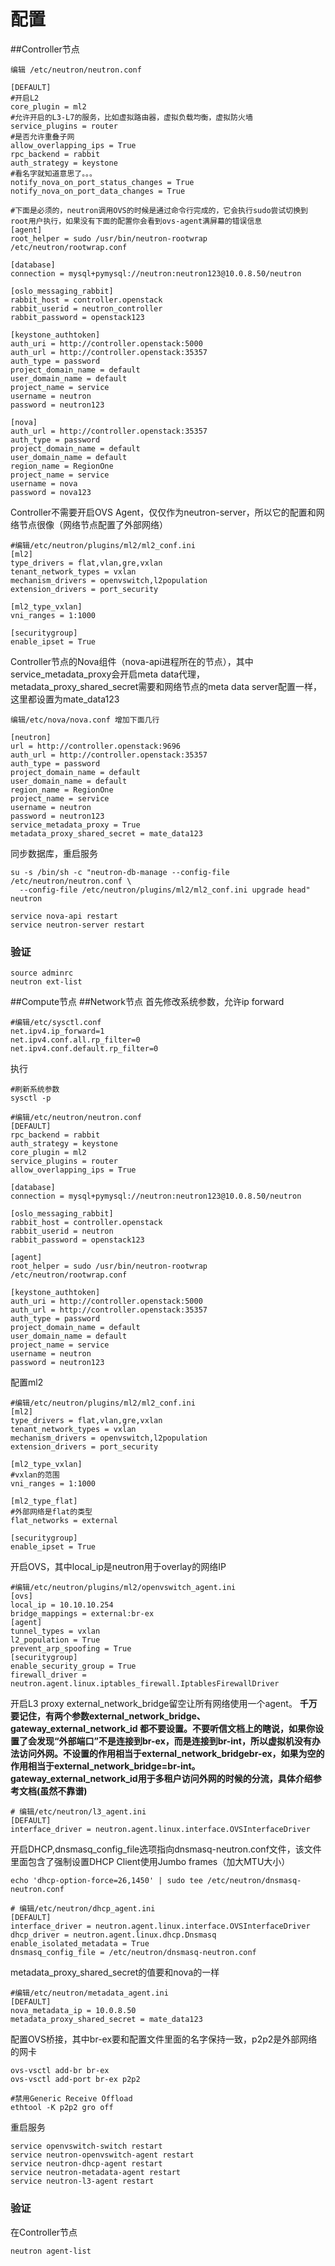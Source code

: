 # 配置

##Controller节点
```
编辑 /etc/neutron/neutron.conf

[DEFAULT]
#开启L2
core_plugin = ml2
#允许开启的L3-L7的服务，比如虚拟路由器，虚拟负载均衡，虚拟防火墙
service_plugins = router
#是否允许重叠子网
allow_overlapping_ips = True
rpc_backend = rabbit
auth_strategy = keystone
#看名字就知道意思了。。。
notify_nova_on_port_status_changes = True
notify_nova_on_port_data_changes = True

#下面是必须的，neutron调用OVS的时候是通过命令行完成的，它会执行sudo尝试切换到root用户执行，如果没有下面的配置你会看到ovs-agent满屏幕的错误信息
[agent]
root_helper = sudo /usr/bin/neutron-rootwrap /etc/neutron/rootwrap.conf

[database]
connection = mysql+pymysql://neutron:neutron123@10.0.8.50/neutron

[oslo_messaging_rabbit]
rabbit_host = controller.openstack
rabbit_userid = neutron_controller
rabbit_password = openstack123

[keystone_authtoken]
auth_uri = http://controller.openstack:5000
auth_url = http://controller.openstack:35357
auth_type = password
project_domain_name = default
user_domain_name = default
project_name = service
username = neutron
password = neutron123

[nova]
auth_url = http://controller.openstack:35357
auth_type = password
project_domain_name = default
user_domain_name = default
region_name = RegionOne
project_name = service
username = nova
password = nova123

```
Controller不需要开启OVS Agent，仅仅作为neutron-server，所以它的配置和网络节点很像（网络节点配置了外部网络）
```
#编辑/etc/neutron/plugins/ml2/ml2_conf.ini
[ml2]
type_drivers = flat,vlan,gre,vxlan
tenant_network_types = vxlan
mechanism_drivers = openvswitch,l2population
extension_drivers = port_security

[ml2_type_vxlan]
vni_ranges = 1:1000

[securitygroup]
enable_ipset = True
```
Controller节点的Nova组件（nova-api进程所在的节点），其中service_metadata_proxy会开启meta data代理，metadata_proxy_shared_secret需要和网络节点的meta data server配置一样，这里都设置为mate_data123
```
编辑/etc/nova/nova.conf 增加下面几行

[neutron]
url = http://controller.openstack:9696
auth_url = http://controller.openstack:35357
auth_type = password
project_domain_name = default
user_domain_name = default
region_name = RegionOne
project_name = service
username = neutron
password = neutron123
service_metadata_proxy = True
metadata_proxy_shared_secret = mate_data123
```
同步数据库，重启服务
```
su -s /bin/sh -c "neutron-db-manage --config-file /etc/neutron/neutron.conf \
  --config-file /etc/neutron/plugins/ml2/ml2_conf.ini upgrade head" neutron

service nova-api restart
service neutron-server restart
```
### 验证
```
source adminrc
neutron ext-list
```

##Compute节点
##Network节点
首先修改系统参数，允许ip forward
```
#编辑/etc/sysctl.conf
net.ipv4.ip_forward=1
net.ipv4.conf.all.rp_filter=0
net.ipv4.conf.default.rp_filter=0
```
执行
```
#刷新系统参数
sysctl -p 
```
```
#编辑/etc/neutron/neutron.conf
[DEFAULT]
rpc_backend = rabbit
auth_strategy = keystone
core_plugin = ml2
service_plugins = router
allow_overlapping_ips = True

[database]
connection = mysql+pymysql://neutron:neutron123@10.0.8.50/neutron

[oslo_messaging_rabbit]
rabbit_host = controller.openstack
rabbit_userid = neutron
rabbit_password = openstack123

[agent]
root_helper = sudo /usr/bin/neutron-rootwrap /etc/neutron/rootwrap.conf

[keystone_authtoken]
auth_uri = http://controller.openstack:5000
auth_url = http://controller.openstack:35357
auth_type = password
project_domain_name = default
user_domain_name = default
project_name = service
username = neutron
password = neutron123
```
配置ml2
```
#编辑/etc/neutron/plugins/ml2/ml2_conf.ini
[ml2]
type_drivers = flat,vlan,gre,vxlan
tenant_network_types = vxlan
mechanism_drivers = openvswitch,l2population
extension_drivers = port_security

[ml2_type_vxlan]
#vxlan的范围
vni_ranges = 1:1000

[ml2_type_flat]
#外部网络是flat的类型
flat_networks = external

[securitygroup]
enable_ipset = True
```
开启OVS，其中local_ip是neutron用于overlay的网络IP
```
#编辑/etc/neutron/plugins/ml2/openvswitch_agent.ini
[ovs]
local_ip = 10.10.10.254
bridge_mappings = external:br-ex
[agent]
tunnel_types = vxlan
l2_population = True
prevent_arp_spoofing = True
[securitygroup]
enable_security_group = True
firewall_driver = neutron.agent.linux.iptables_firewall.IptablesFirewallDriver
```
开启L3 proxy external_network_bridge留空让所有网络使用一个agent。
**千万要记住，有两个参数external_network_bridge、gateway_external_network_id 都不要设置。不要听信文档上的瞎说，如果你设置了会发现“外部端口”不是连接到br-ex，而是连接到br-int，所以虚拟机没有办法访问外网。不设置的作用相当于external_network_bridgebr-ex，如果为空的作用相当于external_network_bridge=br-int。gateway_external_network_id用于多租户访问外网的时候的分流，具体介绍参考文档(虽然不靠谱)**
```
# 编辑/etc/neutron/l3_agent.ini
[DEFAULT]
interface_driver = neutron.agent.linux.interface.OVSInterfaceDriver
```
开启DHCP,dnsmasq_config_file选项指向dnsmasq-neutron.conf文件，该文件里面包含了强制设置DHCP Client使用Jumbo frames（加大MTU大小）
```
echo 'dhcp-option-force=26,1450' | sudo tee /etc/neutron/dnsmasq-neutron.conf
```

```
# 编辑/etc/neutron/dhcp_agent.ini
[DEFAULT]
interface_driver = neutron.agent.linux.interface.OVSInterfaceDriver
dhcp_driver = neutron.agent.linux.dhcp.Dnsmasq
enable_isolated_metadata = True
dnsmasq_config_file = /etc/neutron/dnsmasq-neutron.conf
```
metadata_proxy_shared_secret的值要和nova的一样
```
#编辑/etc/neutron/metadata_agent.ini
[DEFAULT]
nova_metadata_ip = 10.0.8.50
metadata_proxy_shared_secret = mate_data123
```

配置OVS桥接，其中br-ex要和配置文件里面的名字保持一致，p2p2是外部网络的网卡
```
ovs-vsctl add-br br-ex
ovs-vsctl add-port br-ex p2p2

#禁用Generic Receive Offload
ethtool -K p2p2 gro off
```
重启服务
```
service openvswitch-switch restart
service neutron-openvswitch-agent restart
service neutron-dhcp-agent restart
service neutron-metadata-agent restart
service neutron-l3-agent restart
```
### 验证
在Controller节点
```
neutron agent-list
```

